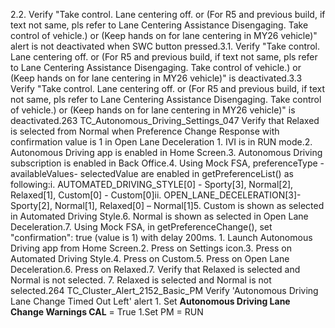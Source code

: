 2.2. Verify "Take control. Lane centering off. or (For R5 and previous build, if text not same, pls refer to Lane Centering Assistance Disengaging. Take control of vehicle.) or (Keep hands on for lane centering in MY26 vehicle)" alert is not deactivated when SWC button pressed.3.1. Verify "Take control. Lane centering off. or (For R5 and previous build, if text not same, pls refer to Lane Centering Assistance Disengaging. Take control of vehicle.) or (Keep hands on for lane centering in MY26 vehicle)" is deactivated.3.3 Verify "Take control. Lane centering off. or (For R5 and previous build, if text not same, pls refer to Lane Centering Assistance Disengaging. Take control of vehicle.) or (Keep hands on for lane centering in MY26 vehicle)" is deactivated.263 TC_Autonomous_Driving_Settings_047 Verify that Relaxed is selected from Normal when Preference Change Response with confirmation value is 1 in Open Lane Deceleration 1. IVI is in RUN mode.2. Autonomous Driving app is enabled in Home Screen.3. Autonomous Driving subscription is enabled in Back Office.4. Using Mock FSA, preferenceType - availableValues- selectedValue are enabled in getPreferenceList() as following:i. AUTOMATED_DRIVING_STYLE[0] - Sporty[3], Normal[2], Relaxed[1], Custom[0] - Custom[0]ii. OPEN_LANE_DECELERATION[3]- Sporty[2], Normal[1], Relaxed[0] – Normal[1]5. Custom is shown as selected in Automated Driving Style.6. Normal is shown as selected in Open Lane Deceleration.7. Using Mock FSA, in getPreferenceChange(), set "confirmation": true (value is 1) with delay 200ms. 1. Launch Autonomous Driving app from Home Screen.2. Press on Settings icon.3. Press on Automated Driving Style.4. Press on Custom.5. Press on Open Lane Deceleration.6. Press on Relaxed.7. Verify that Relaxed is selected and Normal is not selected. 7. Relaxed is selected and Normal is not selected.264 TC_Cluster_Alert_2152_Basic_PM Verify 'Autonomous Driving Lane Change Timed Out Left' alert 1. Set **Autonomous Driving Lane Change Warnings CAL** = True 1.Set PM = RUN